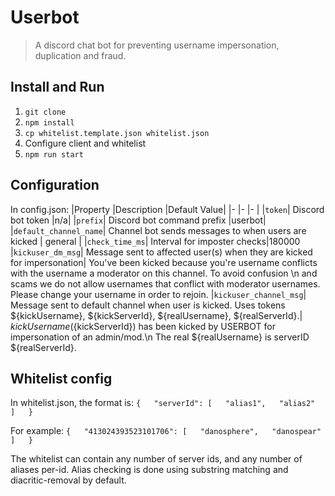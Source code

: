 # Userbot
> A discord chat bot for preventing username impersonation, duplication and fraud.

## Install and Run

1. `git clone `
2. `npm install`
3. `cp whitelist.template.json whitelist.json`
4. Configure client and whitelist
5. `npm run start`

## Configuration
In config.json:
|Property |Description |Default Value|
|- |- |- |
|`token`| Discord bot token |n/a|
|`prefix`| Discord bot command prefix |userbot|
|`default_channel_name`| Channel bot sends messages to when users are kicked | general |
|`check_time_ms`| Interval for imposter checks|180000
|`kickuser_dm_msg`| Message sent to affected user(s) when they are kicked for impersonation| You've been kicked because you're username conflicts with the username a moderator on this channel. To avoid confusion \n and scams we do not allow usernames that conflict with moderator usernames. Please change your username in order to rejoin.
|`kickuser_channel_msg`| Message sent to default channel when user is kicked. Uses tokens ${kickUsername}, ${kickServerId}, ${realUsername}, ${realServerId}.| ${kickUsername} (${kickServerId}) has been kicked by USERBOT for impersonation of an admin/mod.\n The real ${realUsername} is serverID ${realServerId}.

## Whitelist config
In whitelist.json, the format is:
`
{  
  "serverId": [  
    "alias1",  
    "alias2"  
  ]  
}
`

For example:
`
{  
  "413024393523101706": [  
    "danosphere",  
    "danospear"  
  ]  
}
`

The whitelist can contain any number of server ids, and any number of aliases per-id. Alias checking is done using substring matching and diacritic-removal by default.

